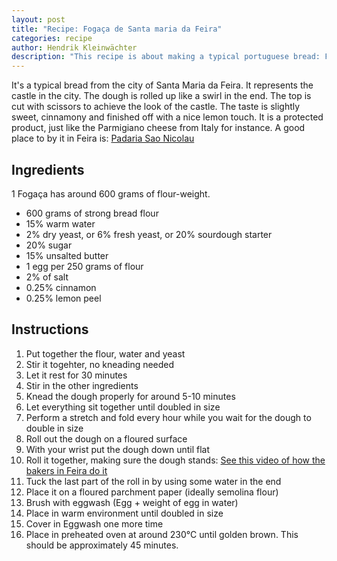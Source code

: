 ```yaml
---
layout: post
title: "Recipe: Fogaça de Santa maria da Feira"
categories: recipe
author: Hendrik Kleinwächter
description: "This recipe is about making a typical portuguese bread: Fogaça de Santa maria da Feira. The bread represents the castle of the small city."
---
```

It's a typical bread from the city of Santa Maria da Feira. It represents the castle in the city. The dough is rolled up like a swirl in the end. The top is cut with scissors to achieve the look of the castle. The taste is slightly sweet, cinnamony and finished off with a nice lemon touch. It is a protected product, just like the Parmigiano cheese from Italy for instance. A good place to by it in Feira is: [Padaria Sao Nicolau](https://www.gescontact.pt/padaria-sao-nicolau-santa-nc)

## Ingredients

1 Fogaça has around 600 grams of flour-weight.

* 600 grams of strong bread flour
* 15% warm water
* 2% dry yeast, or 6% fresh yeast, or 20% sourdough starter
* 20% sugar 
* 15% unsalted butter
* 1 egg per 250 grams of flour
* 2% of salt
* 0.25% cinnamon
* 0.25% lemon peel

## Instructions

1. Put together the flour, water and yeast
2. Stir it togehter, no kneading needed
3. Let it rest for 30 minutes
4. Stir in the other ingredients
5. Knead the dough properly for around 5-10 minutes
6. Let everything sit together until doubled in size
7. Perform a stretch and fold every hour while you wait for the dough to double in size
8. Roll out the dough on a floured surface
9. With your wrist put the dough down until flat
10. Roll it together, making sure the dough stands: [See this video of how the bakers in Feira do it](https://youtu.be/W3sEObiN3EI?t=170)
12. Tuck the last part of the roll in by using some water in the end
13. Place it on a floured parchment paper (ideally semolina flour)
14. Brush with eggwash (Egg + weight of egg in water)
15. Place in warm environment until doubled in size
16. Cover in Eggwash one more time
17. Place in preheated oven at around 230°C until golden brown. This should be approximately 45 minutes.
